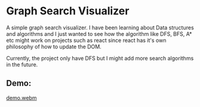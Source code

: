 # Graph Search Visualizer

A simple graph search visualizer. I have been learning about Data structures and algorithms and I just wanted to see how the algorithm like DFS, BFS, A\* etc might work on projects such as react since react has it's own philosophy of how to update the DOM.

Currently, the project only have DFS but I might add more search algorithms in the future.

## Demo:

[demo.webm](https://github.com/user-attachments/assets/b79fb890-75fc-4e3f-bcde-926aeba1ad88)
